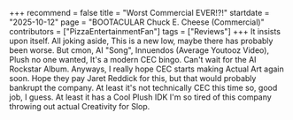 +++
recommend = false
title = "Worst Commercial EVER!?!"
startdate = "2025-10-12"
page = "BOOTACULAR Chuck E. Cheese (Commercial)"
contributors = ["PizzaEntertainmentFan"]
tags = ["Reviews"]
+++
It insists upon itself. All joking aside, This is a new low, maybe there has probably been worse. But cmon, AI "Song", Innuendos (Average Youtooz Video), Plush no one wanted, It's a modern CEC bingo. Can't wait for the AI Rockstar Album.
Anyways, I really hope CEC starts making Actual Art again soon. Hope they pay Jaret Reddick for this, but that would probably bankrupt the company. At least it's not technically CEC this time so, good job, I guess.
At least it has a Cool Plush IDK I'm so tired of this company throwing out actual Creativity for Slop.
